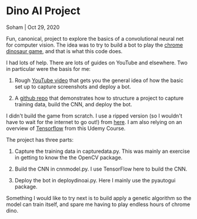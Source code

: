 # Dino AI Project
Soham | Oct 29, 2020

Fun, canonical, project to explore the basics of a convolutional neural net for computer vision. The idea was to try to build a bot to play the [chrome dinosaur game][5], and that is what this code does.

I had lots of help. There are lots of guides on YouTube and elsewhere. Two in particular were the basis for me:

1. Rough [YouTube video][1] that gets you the general idea of how the basic set up to capture screenshots and deploy a bot.

2. A [github repo][2] that demonstrates how to structure a project to capture training data, build the CNN, and deploy the bot.

I didn't build the game from scratch. I use a ripped version (so I wouldn't have to wait for the internet to go out!) from [here][3]. I am also relying on an overview of [Tensorflow][4] from this Udemy Course.

The project has three parts:

1. Capture the training data in capturedata.py. This was mainly an exercise in getting to know the the OpenCV package.

2. Build the CNN in cnnmodel.py. I use TensorFlow here to build the CNN.

3. Deploy the bot in deploydinoai.py. Here I mainly use the pyautogui package.

Something I would like to try next is to build apply a genetic algorithm so the model can train itself, and spare me having to play endless hours of chrome dino.

[1]:https://www.youtube.com/watch?v=bf_UOFFaHiY
[2]:https://github.com/jg-fisher/dinoAI/
[3]:http://www.trex-game.skipser.com/
[4]:https://www.udemy.com/course/deep-learning-tensorflow-2/
[5]:https://en.wikipedia.org/wiki/Dinosaur_Game